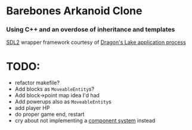 # Barebones Arkanoid Clone
### Using C++ and an overdose of inheritance and templates
[SDL2](https://www.libsdl.org/) wrapper framework courtesy of [Dragon's Lake application process](https://dragonslake.com/join-the-team/)

# TODO:
- refactor makefile?
- Add blocks as `MoveableEntity`s?
- Add block->point map idea I'd had
- Add powerups also as `MoveableEntity`s
- add player HP
- do proper game end, restart
- cry about not implementing a [component system](https://github.com/vittorioromeo/cppcon2015) instead
